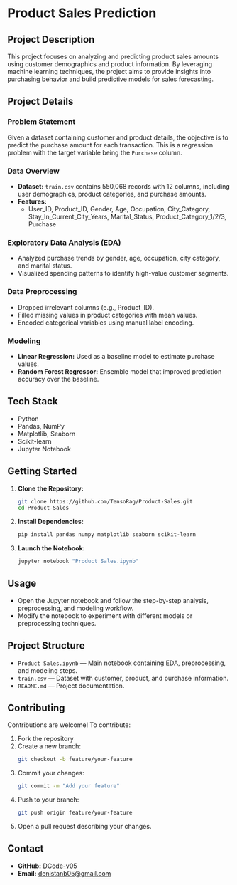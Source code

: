 # Product Sales Prediction

## Project Description
This project focuses on analyzing and predicting product sales amounts using customer demographics and product information. By leveraging machine learning techniques, the project aims to provide insights into purchasing behavior and build predictive models for sales forecasting.

## Project Details

### Problem Statement
Given a dataset containing customer and product details, the objective is to predict the purchase amount for each transaction. This is a regression problem with the target variable being the `Purchase` column.

### Data Overview
- **Dataset:** `train.csv` contains 550,068 records with 12 columns, including user demographics, product categories, and purchase amounts.
- **Features:**
  - User_ID, Product_ID, Gender, Age, Occupation, City_Category, Stay_In_Current_City_Years, Marital_Status, Product_Category_1/2/3, Purchase

### Exploratory Data Analysis (EDA)
- Analyzed purchase trends by gender, age, occupation, city category, and marital status.
- Visualized spending patterns to identify high-value customer segments.

### Data Preprocessing
- Dropped irrelevant columns (e.g., Product_ID).
- Filled missing values in product categories with mean values.
- Encoded categorical variables using manual label encoding.

### Modeling
- **Linear Regression:** Used as a baseline model to estimate purchase values.
- **Random Forest Regressor:** Ensemble model that improved prediction accuracy over the baseline.

## Tech Stack
- Python
- Pandas, NumPy
- Matplotlib, Seaborn
- Scikit-learn
- Jupyter Notebook

## Getting Started

1. **Clone the Repository:**
   ```bash
   git clone https://github.com/TensoRag/Product-Sales.git
   cd Product-Sales
   ```
2. **Install Dependencies:**
   ```bash
   pip install pandas numpy matplotlib seaborn scikit-learn
   ```
3. **Launch the Notebook:**
   ```bash
   jupyter notebook "Product Sales.ipynb"
   ```

## Usage
- Open the Jupyter notebook and follow the step-by-step analysis, preprocessing, and modeling workflow.
- Modify the notebook to experiment with different models or preprocessing techniques.

## Project Structure
- `Product Sales.ipynb` — Main notebook containing EDA, preprocessing, and modeling steps.
- `train.csv` — Dataset with customer, product, and purchase information.
- `README.md` — Project documentation.

## Contributing

Contributions are welcome! To contribute:
1. Fork the repository
2. Create a new branch:
   ```bash
   git checkout -b feature/your-feature
   ```
3. Commit your changes:
   ```bash
   git commit -m "Add your feature"
   ```
4. Push to your branch:
   ```bash
   git push origin feature/your-feature
   ```
5. Open a pull request describing your changes.

## Contact
- **GitHub:** [DCode-v05](https://github.com/DCode-v05)
- **Email:** denistanb05@gmail.com
